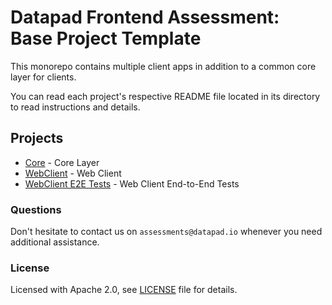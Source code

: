 # Datapad Frontend Assessment: Base Project Template

This monorepo contains multiple client apps in addition to a common core layer for clients.

You can read each project's respective README file located in its directory to read instructions and details.

## Projects

- [Core](./core) - Core Layer
- [WebClient](./webclient) - Web Client
- [WebClient E2E Tests](./webclient.e2e) - Web Client End-to-End Tests


### Questions

Don't hesitate to contact us on `assessments@datapad.io` whenever you need additional assistance.


### License

Licensed with Apache 2.0, see [LICENSE](LICENSE) file for details.
